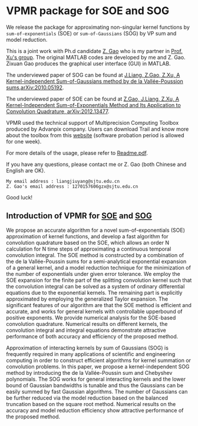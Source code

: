# VPMR package for SOE and SOG
We release the package for approximating non-singular kernel functions by `sum-of-exponentials` (SOE) or `sum-of-Gaussians` (SOG) by VP sum and model reduction.

This is a joint work with Ph.d candidate [Z. Gao](https://github.com/ZXGao97/) who is my partner in [Prof. Xu's group](http://math.sjtu.edu.cn/faculty/xuzl/). 
The original MATLAB codes are developed by me and Z. Gao. Zixuan Gao produces the graphical user interface (GUI) in MATLAB.

The underviewed paper of SOG can be found at [J.Liang, Z.Gao, Z.Xu, A Kernel-independent Sum-of-Gaussians method by de la Vallée-Poussion
sums,arXiv:2010.05192](https://arxiv.org/abs/2010.05192).

The underviewed paper of SOE can be found at [Z.Gao, J.Liang, Z.Xu, A Kernel-Independent Sum-of-Exponentials Method and Its Application to Convolution Quadrature, arXiv:2012.13477](https://arxiv.org/abs/2012.13477). 

VPMR used the technical support of Multiprecision Computing Toolbox produced by Advanpix company. Users can download Trail and know more about the toolbox from this [website](www.advanpix.com) (software probation period is allowed for one week).

For more details of the usage, please refer to [Readme.pdf](https://github.com/LiangJiuyang/VPMR/blob/main/Readme.pdf).

If you have any questions, please contact me or Z. Gao (both Chinese and English are OK). 
```
My email address : liangjiuyang@sjtu.edu.cn
Z. Gao's email address : 1270157606gzx@sjtu.edu.cn
```
Good luck!

## Introduction of VPMR for [SOE](https://arxiv.org/abs/2012.13477) and [SOG](https://arxiv.org/abs/2010.05192)
We propose an accurate algorithm for a novel sum-of-exponentials (SOE) approximation of kernel functions, and develop a fast algorithm for convolution quadrature based on the SOE, which allows an order N calculation for N time steps of approximating a continuous temporal convolution integral. The SOE method is constructed by a combination of the de la Vallée-Poussin sums for a semi-analytical exponential expansion of a general kernel, and a model reduction technique for the minimization of the number of exponentials under given error tolerance. We employ the SOE expansion for the finite part of the splitting convolution kernel such that the convolution integral can be solved as a system of ordinary differential equations due to the exponential kernels. The remaining part is explicitly approximated by employing the generalized Taylor expansion. The significant features of our algorithm are that the SOE method is efficient and accurate, and works for general kernels with controllable upperbound of positive exponents. We provide numerical analysis for the SOE-based convolution quadrature. Numerical results on different kernels, the convolution integral and integral equations demonstrate attractive performance of both accuracy and efficiency of the proposed method.

Approximation of interacting kernels by sum of Gaussians (SOG) is frequently required in many applications of scientific and engineering computing in order to construct efficient algorithms for kernel summation or convolution problems. In this paper, we propose a kernel-independent SOG method by introducing the de la Vallée-Poussin sum and Chebyshev polynomials. The SOG works for general interacting kernels and the lower bound of Gaussian bandwidths is tunable and thus the Gaussians can be easily summed by fast Gaussian algorithms. The number of Gaussians can be further reduced via the model reduction based on the balanced truncation based on the square root method. Numerical results on the accuracy and model reduction efficiency show attractive performance of the proposed method.
